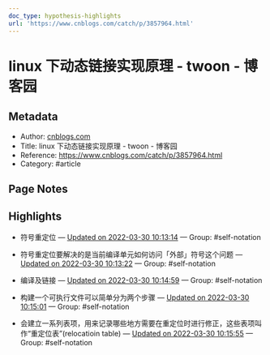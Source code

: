 ```yaml
---
doc_type: hypothesis-highlights
url: 'https://www.cnblogs.com/catch/p/3857964.html'
---
```


# linux 下动态链接实现原理 - twoon - 博客园

## Metadata
- Author: [cnblogs.com]()
- Title: linux 下动态链接实现原理 - twoon - 博客园
- Reference: https://www.cnblogs.com/catch/p/3857964.html
- Category: #article

## Page Notes
## Highlights
- 符号重定位 — [Updated on 2022-03-30 10:13:14](https://hyp.is/9KFmWq_OEey1LXNg05BGoA/www.cnblogs.com/catch/p/3857964.html) — Group: #self-notation

- 符号重定位要解决的是当前编译单元如何访问「外部」符号这个问题 — [Updated on 2022-03-30 10:13:22](https://hyp.is/-WhBkK_OEey9kk8ySiJkkg/www.cnblogs.com/catch/p/3857964.html) — Group: #self-notation

- 编译及链接 — [Updated on 2022-03-30 10:14:59](https://hyp.is/MxUM6K_PEeyMC2O0Ax1ZXA/www.cnblogs.com/catch/p/3857964.html) — Group: #self-notation

- 构建一个可执行文件可以简单分为两个步骤 — [Updated on 2022-03-30 10:15:01](https://hyp.is/NHemDq_PEey1L1_2_cWSNQ/www.cnblogs.com/catch/p/3857964.html) — Group: #self-notation

- 会建立一系列表项，用来记录哪些地方需要在重定位时进行修正，这些表项叫作“重定位表”(relocatioin table) — [Updated on 2022-03-30 10:15:55](https://hyp.is/VGHfZq_PEeyvU5fZucuv6A/www.cnblogs.com/catch/p/3857964.html) — Group: #self-notation




